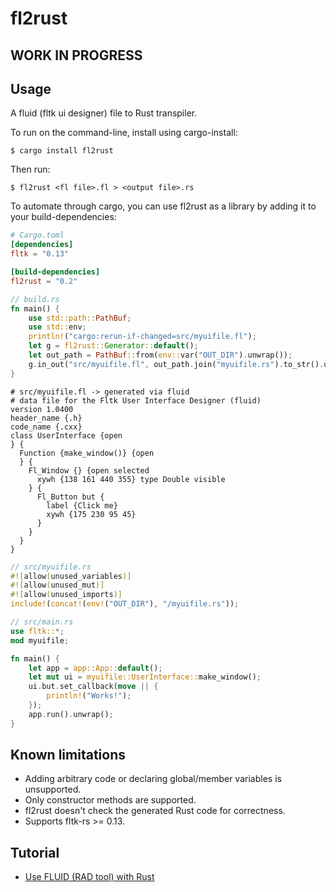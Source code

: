 # fl2rust

## WORK IN PROGRESS

## Usage

A fluid (fltk ui designer) file to Rust transpiler.

To run on the command-line, install using cargo-install:
```
$ cargo install fl2rust
``` 
Then run:
```
$ fl2rust <fl file>.fl > <output file>.rs
```

To automate through cargo, you can use fl2rust as a library by adding it to your build-dependencies:
```toml
# Cargo.toml
[dependencies]
fltk = "0.13"

[build-dependencies]
fl2rust = "0.2"
```

```rust
// build.rs
fn main() {
    use std::path::PathBuf;
    use std::env;
    println!("cargo:rerun-if-changed=src/myuifile.fl");
    let g = fl2rust::Generator::default();
    let out_path = PathBuf::from(env::var("OUT_DIR").unwrap());
    g.in_out("src/myuifile.fl", out_path.join("myuifile.rs").to_str().unwrap()).expect("Failed to generate rust from fl file!");
}
```

```
# src/myuifile.fl -> generated via fluid
# data file for the Fltk User Interface Designer (fluid)
version 1.0400
header_name {.h}
code_name {.cxx}
class UserInterface {open
} {
  Function {make_window()} {open
  } {
    Fl_Window {} {open selected
      xywh {138 161 440 355} type Double visible
    } {
      Fl_Button but {
        label {Click me}
        xywh {175 230 95 45}
      }
    }
  }
}
```

```rust
// src/myuifile.rs
#![allow(unused_variables)]
#![allow(unused_mut)]
#![allow(unused_imports)]
include!(concat!(env!("OUT_DIR"), "/myuifile.rs"));
```

```rust
// src/main.rs
use fltk::*;
mod myuifile;

fn main() {
    let app = app::App::default();
    let mut ui = myuifile::UserInterface::make_window();
    ui.but.set_callback(move || {
        println!("Works!");
    });
    app.run().unwrap();
}
```

## Known limitations
- Adding arbitrary code or declaring global/member variables is unsupported.
- Only constructor methods are supported.
- fl2rust doesn't check the generated Rust code for correctness.
- Supports fltk-rs >= 0.13.

## Tutorial
- [Use FLUID (RAD tool) with Rust](https://www.youtube.com/watch?v=k_P0wG3-dNk)